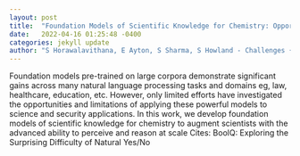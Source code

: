 ```yaml
---
layout: post
title:  "Foundation Models of Scientific Knowledge for Chemistry: Opportunities, Challenges and Lessons Learned"
date:   2022-04-16 01:25:48 -0400
categories: jekyll update
author: "S Horawalavithana, E Ayton, S Sharma, S Howland - Challenges { &, 2022"
---
```

Foundation models pre-trained on large corpora demonstrate significant gains across many natural language processing tasks and domains eg, law, healthcare, education, etc. However, only limited efforts have investigated the opportunities and limitations of applying these powerful models to science and security applications. In this work, we develop foundation models of scientific knowledge for chemistry to augment scientists with the advanced ability to perceive and reason at scale Cites: BoolQ: Exploring the Surprising Difficulty of Natural Yes/No